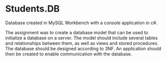 # Students.DB
Database created in MySQL Workbench with a console application in c#.

The assignment was to create a database model that can be used to initialize a database on a server. The model should include several tables and relationships between them, as well as views and stored procedures. The database should be designed according to 3NF. An application should then be created to enable communication with the database. 
